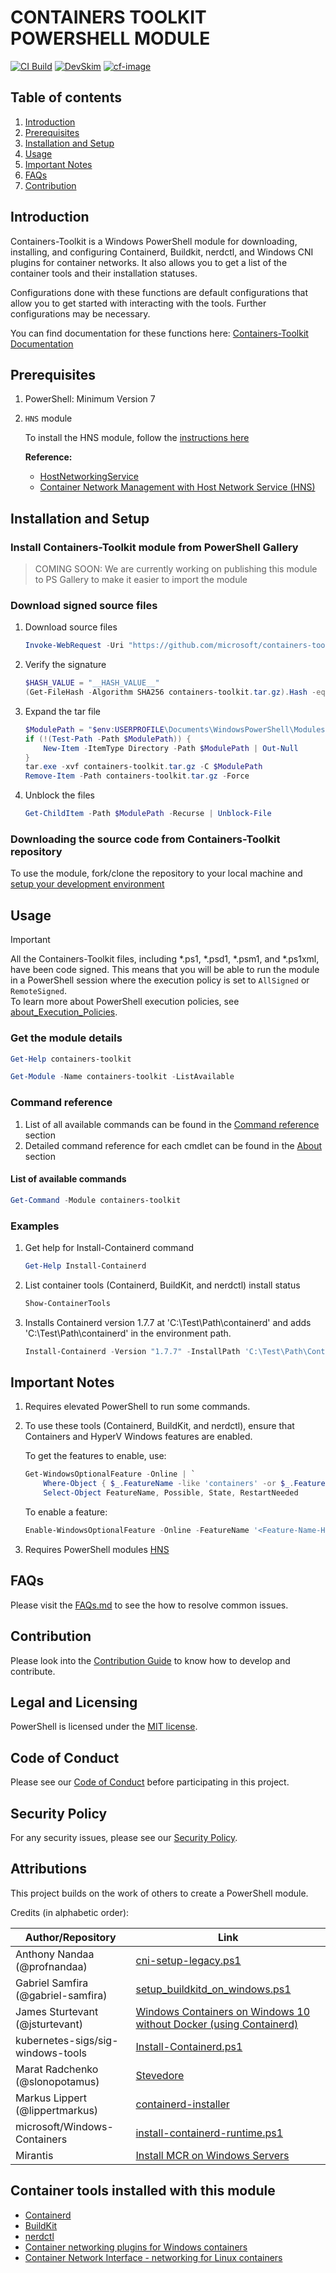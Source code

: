 # CONTAINERS TOOLKIT POWERSHELL MODULE

[![CI Build][ci-build-image]][ci-build-site]
[![DevSkim][devskim-image]][devskim-site]
[![cf-image][]][cf-site]

[ci-build-image]: https://github.com/microsoft/containers-toolkit/actions/workflows/ci-build.yaml/badge.svg
[ci-build-site]: https://github.com/microsoft/containers-toolkit/actions/workflows/ci-build.yaml
[devskim-image]: https://github.com/microsoft/containers-toolkit/actions/workflows/sdl-compliance.yaml/badge.svg
[devskim-site]: https://github.com/microsoft/containers-toolkit/actions/workflows/sdl-compliance.yaml
[cf-image]: https://www.codefactor.io/repository/github/microsoft/containers-toolkit/badge/main
[cf-site]: https://www.codefactor.io/repository/github/microsoft/containers-toolkit/overview/main

## Table of contents

1. [Introduction](#introduction)
1. [Prerequisites](#prerequisites)
1. [Installation and Setup](#installation-and-setup)
1. [Usage](#usage)
1. [Important Notes](#important-notes)
1. [FAQs](#faqs)
1. [Contribution](#contribution)

## Introduction

Containers-Toolkit is a Windows PowerShell module for downloading, installing, and configuring Containerd, Buildkit, nerdctl, and Windows CNI plugins for container networks. It also allows you to get a list of the container tools and their installation statuses.

Configurations done with these functions are default configurations that allow you to get started with interacting with the tools. Further configurations may be necessary.

You can find documentation for these functions here: [Containers-Toolkit Documentation](https://github.com/microsoft/containers-toolkit/tree/main/docs/command-reference.md)

## Prerequisites

1. PowerShell: Minimum Version 7

1. `HNS` module

    To install the HNS module, follow the [instructions here](./docs/FAQs.md#2-new-hnsnetwork-command-does-not-exist)

    **Reference:**
    - [HostNetworkingService](https://docs.microsoft.com/en-us/powershell/module/hostnetworkingservice/?view=windowsserver2022-ps)
    - [Container Network Management with Host Network Service (HNS)](https://learn.microsoft.com/en-us/virtualization/windowscontainers/container-networking/architecture#container-network-management-with-host-network-service)

## Installation and Setup

### Install Containers-Toolkit module from PowerShell Gallery

> COMING SOON: We are currently working on publishing this module to PS Gallery to make it easier to import the module

### Download signed source files

1. Download source files

    ```PowerShell
    Invoke-WebRequest -Uri "https://github.com/microsoft/containers-toolkit/releases/download/__NEW_VERSION__/containers-toolkit-__NEW_VERSION__.tar.gz" -OutFile "containers-toolkit.tar.gz"
    ```

1. Verify the signature

    ```PowerShell
    $HASH_VALUE = "__HASH_VALUE__"
    (Get-FileHash -Algorithm SHA256 containers-toolkit.tar.gz).Hash -eq $HASH_VALUE
    ```

1. Expand the tar file

    ```PowerShell
    $ModulePath = "$env:USERPROFILE\Documents\WindowsPowerShell\Modules"
    if (!(Test-Path -Path $ModulePath)) {
        New-Item -ItemType Directory -Path $ModulePath | Out-Null
    }
    tar.exe -xvf containers-toolkit.tar.gz -C $ModulePath
    Remove-Item -Path containers-toolkit.tar.gz -Force
    ```

1. Unblock the files

    ```PowerShell
    Get-ChildItem -Path $ModulePath -Recurse | Unblock-File
    ```

### Downloading the source code from Containers-Toolkit repository

To use the module, fork/clone the repository to your local machine and [setup your development environment](./CONTRIBUTING.md#setup-development-environment)

## Usage

> [!IMPORTANT]  
> All the Containers-Toolkit files, including \*.ps1, \*.psd1, \*.psm1, and \*.ps1xml, have been
> code signed. This means that you will be able to run the module in a PowerShell session
> where the execution policy is set to `AllSigned` or `RemoteSigned`.  
> To learn more about PowerShell execution policies, see [about_Execution_Policies](https://go.microsoft.com/fwlink/?LinkID=135170).

### Get the module details

```PowerShell
Get-Help containers-toolkit
```

```PowerShell
Get-Module -Name containers-toolkit -ListAvailable
```

### Command reference

1. List of all available commands can be found in the [Command reference](./docs/command-reference.md) section
1. Detailed command reference for each cmdlet can be found in the [About](./docs/About/) section

#### List of available commands

```PowerShell
Get-Command -Module containers-toolkit
```

### Examples

1. Get help for Install-Containerd command

    ```PowerShell
    Get-Help Install-Containerd
    ```

1. List container tools (Containerd, BuildKit, and nerdctl) install status

    ```PowerShell
    Show-ContainerTools
    ```

1. Installs Containerd version 1.7.7 at 'C:\Test\Path\containerd' and adds 'C:\Test\Path\containerd' in the environment path.

    ```powershell
    Install-Containerd -Version "1.7.7" -InstallPath 'C:\Test\Path\Containerd'
    ```

## Important Notes

1. Requires elevated PowerShell to run some commands.

1. To use these tools (Containerd, BuildKit, and nerdctl), ensure that Containers and HyperV Windows features are enabled.

    To get the features to enable, use:

    ```PowerShell
    Get-WindowsOptionalFeature -Online | `
        Where-Object { $_.FeatureName -like 'containers' -or $_.FeatureName -match "Microsoft-Hyper-V(-All)?$" } | `
        Select-Object FeatureName, Possible, State, RestartNeeded
    ```

    To enable a feature:

    ```PowerShell
    Enable-WindowsOptionalFeature -Online -FeatureName '<Feature-Name-Here>' -All -NoRestart
    ```

1. Requires PowerShell modules [HNS](https://raw.githubusercontent.com/microsoft/SDN/master/Kubernetes/windows/hns.v2.psm1)

## FAQs

Please visit the [FAQs.md](./docs/FAQs.md) to see the how to resolve common issues.

## Contribution

Please look into the [Contribution Guide](./CONTRIBUTING.md) to know how to develop and contribute.

## Legal and Licensing

PowerShell is licensed under the [MIT license](./LICENSE).

## Code of Conduct

Please see our [Code of Conduct](./CODE_OF_CONDUCT.md) before participating in this project.

## Security Policy

For any security issues, please see our [Security Policy](./SECURITY.md).

## Attributions

This project builds on the work of others to create a PowerShell module.

Credits (in alphabetic order):

<!-- textlint-disable -->

| Author/Repository                  | Link                                                                                                                                                                          |
|------------------------------------|-------------------------------------------------------------------------------------------------------------------------------------------------------------------------------|
| Anthony Nandaa (@profnandaa)       | [cni-setup-legacy.ps1](https://gist.github.com/profnandaa/33d65d85964181a42539bfd0b4f9561a)                                                                                   |
| Gabriel Samfira (@gabriel-samfira) | [setup_buildkitd_on_windows.ps1](https://gist.github.com/gabriel-samfira/6e56238ad11c24f490ac109bdd378471)                                                                    |
| James Sturtevant (@jsturtevant)    | [Windows Containers on Windows 10 without Docker (using Containerd)](https://www.jamessturtevant.com/posts/Windows-Containers-on-Windows-10-without-Docker-using-Containerd/) |
| kubernetes-sigs/sig-windows-tools  | [Install-Containerd.ps1](https://github.com/kubernetes-sigs/sig-windows-tools/blob/master/hostprocess/Install-Containerd.ps1)                                                 |
| Marat Radchenko (@slonopotamus)    | [Stevedore](https://github.com/slonopotamus/stevedore)                                                                                                                        |
| Markus Lippert (@lippertmarkus)    | [containerd-installer](https://github.com/lippertmarkus/containerd-installer)                                                                                                 |
| microsoft/Windows-Containers       | [install-containerd-runtime.ps1](https://github.com/microsoft/Windows-Containers/blob/Main/helpful_tools/Install-ContainerdRuntime/install-containerd-runtime.ps1)            |
| Mirantis                           | [Install MCR on Windows Servers](https://docs.mirantis.com/mcr/20.10/install/mcr-windows.html)                                                                                |

<!-- textlint-enable -->

## Container tools installed with this module

- [Containerd](https://github.com/containerd/containerd)
- [BuildKit](https://github.com/moby/buildkit)
- [nerdctl](https://github.com/containerd/nerdctl)
- [Container networking plugins for Windows containers](https://github.com/microsoft/windows-container-networking)
- [Container Network Interface - networking for Linux containers](https://github.com/containernetworking/cni)
